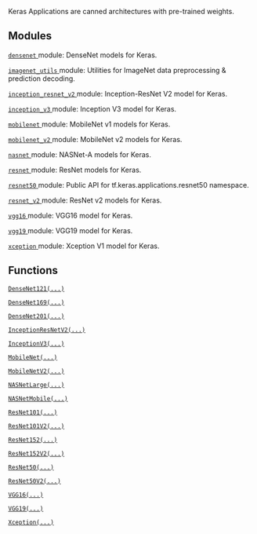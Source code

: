 Keras Applications are canned architectures with pre-trained weights.

## Modules
[ `densenet` ](https://tensorflow.google.cn/api_docs/python/tf/compat/v2/keras/applications/densenet) module: DenseNet models for Keras.

[ `imagenet_utils` ](https://tensorflow.google.cn/api_docs/python/tf/compat/v2/keras/applications/imagenet_utils) module: Utilities for ImageNet data preprocessing &amp; prediction decoding.

[ `inception_resnet_v2` ](https://tensorflow.google.cn/api_docs/python/tf/compat/v2/keras/applications/inception_resnet_v2) module: Inception-ResNet V2 model for Keras.

[ `inception_v3` ](https://tensorflow.google.cn/api_docs/python/tf/compat/v2/keras/applications/inception_v3) module: Inception V3 model for Keras.

[ `mobilenet` ](https://tensorflow.google.cn/api_docs/python/tf/compat/v2/keras/applications/mobilenet) module: MobileNet v1 models for Keras.

[ `mobilenet_v2` ](https://tensorflow.google.cn/api_docs/python/tf/compat/v2/keras/applications/mobilenet_v2) module: MobileNet v2 models for Keras.

[ `nasnet` ](https://tensorflow.google.cn/api_docs/python/tf/compat/v2/keras/applications/nasnet) module: NASNet-A models for Keras.

[ `resnet` ](https://tensorflow.google.cn/api_docs/python/tf/compat/v2/keras/applications/resnet) module: ResNet models for Keras.

[ `resnet50` ](https://tensorflow.google.cn/api_docs/python/tf/compat/v2/keras/applications/resnet50) module: Public API for tf.keras.applications.resnet50 namespace.

[ `resnet_v2` ](https://tensorflow.google.cn/api_docs/python/tf/compat/v2/keras/applications/resnet_v2) module: ResNet v2 models for Keras.

[ `vgg16` ](https://tensorflow.google.cn/api_docs/python/tf/compat/v2/keras/applications/vgg16) module: VGG16 model for Keras.

[ `vgg19` ](https://tensorflow.google.cn/api_docs/python/tf/compat/v2/keras/applications/vgg19) module: VGG19 model for Keras.

[ `xception` ](https://tensorflow.google.cn/api_docs/python/tf/compat/v2/keras/applications/xception) module: Xception V1 model for Keras.

## Functions
[ `DenseNet121(...)` ](https://tensorflow.google.cn/api_docs/python/tf/keras/applications/DenseNet121)

[ `DenseNet169(...)` ](https://tensorflow.google.cn/api_docs/python/tf/keras/applications/DenseNet169)

[ `DenseNet201(...)` ](https://tensorflow.google.cn/api_docs/python/tf/keras/applications/DenseNet201)

[ `InceptionResNetV2(...)` ](https://tensorflow.google.cn/api_docs/python/tf/keras/applications/InceptionResNetV2)

[ `InceptionV3(...)` ](https://tensorflow.google.cn/api_docs/python/tf/keras/applications/InceptionV3)

[ `MobileNet(...)` ](https://tensorflow.google.cn/api_docs/python/tf/keras/applications/MobileNet)

[ `MobileNetV2(...)` ](https://tensorflow.google.cn/api_docs/python/tf/keras/applications/MobileNetV2)

[ `NASNetLarge(...)` ](https://tensorflow.google.cn/api_docs/python/tf/keras/applications/NASNetLarge)

[ `NASNetMobile(...)` ](https://tensorflow.google.cn/api_docs/python/tf/keras/applications/NASNetMobile)

[ `ResNet101(...)` ](https://tensorflow.google.cn/api_docs/python/tf/keras/applications/ResNet101)

[ `ResNet101V2(...)` ](https://tensorflow.google.cn/api_docs/python/tf/keras/applications/ResNet101V2)

[ `ResNet152(...)` ](https://tensorflow.google.cn/api_docs/python/tf/keras/applications/ResNet152)

[ `ResNet152V2(...)` ](https://tensorflow.google.cn/api_docs/python/tf/keras/applications/ResNet152V2)

[ `ResNet50(...)` ](https://tensorflow.google.cn/api_docs/python/tf/keras/applications/ResNet50)

[ `ResNet50V2(...)` ](https://tensorflow.google.cn/api_docs/python/tf/keras/applications/ResNet50V2)

[ `VGG16(...)` ](https://tensorflow.google.cn/api_docs/python/tf/keras/applications/VGG16)

[ `VGG19(...)` ](https://tensorflow.google.cn/api_docs/python/tf/keras/applications/VGG19)

[ `Xception(...)` ](https://tensorflow.google.cn/api_docs/python/tf/keras/applications/Xception)

